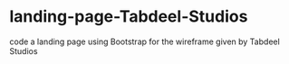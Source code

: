 # landing-page-Tabdeel-Studios
  code a landing page using Bootstrap for the wireframe given by  Tabdeel Studios
